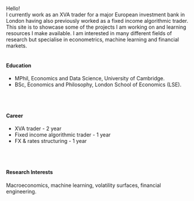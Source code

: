 
<br>
Hello! <br>
I currently work as an XVA trader for a major European investment bank in London having also previously worked as a fixed income algorithmic trader. This site is to showcase some of the projects I am working on and learning resources I make available. I am interested in many different fields of research but specialise in econometrics, machine learning and financial markets.
<br>
<br>

#### Education
- MPhil, Economics and Data Science, University of Cambridge.
- BSc, Economics and Philosophy, London School of Economics (LSE).
<br>
<br>

#### Career
- XVA trader - 2 year
- Fixed income algorithmic trader - 1 year
- FX & rates structuring - 1 year 
<br>
<br>

#### Research Interests
Macroeconomics, machine learning, volatility surfaces, financial engineering.  
